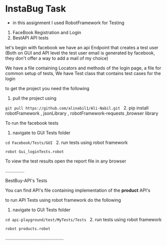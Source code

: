 # InstaBug Task 
* in this assignment I used RobotFramework for Testing 
1. FaceBook Registration and Login 
2. BestAPI API tests 

let's begin with facebook 
we have an api Endpoint that creates a test user (Both on GUI and API level 
the test user email is generated by facebook, they don't offer a way to add a mail of my choice)

We have a file containing Locators and methods of the 
login page, a file for common setup of tests,
We have Test class that contains test cases for the login 

to get the project you need the following 

1. pull the project using 

`git pull https://github.com/alinabil1/Ali-Nabil.git
`
2. pip install robotFramework , jsonLibrary , robotFramework-requests ,browser library


To run the facebook tests

1. navigate to GUI Tests folder

`cd Facebook/Tests/GUI
`
2. run tests using robot framework

`robot Gui_loginTests.robot
`

To view the test results open the report file in any browser


...............

BestBuy-API's Tests 

You can find API's file containing implementation of the 
**product** API's

to run API Tests using robot framework do the following 

1. navigate to GUI Tests folder

`cd api-playground/test/MyTests/Tests
`
2. run tests using robot framework

`robot products.robot
`

..............................................

